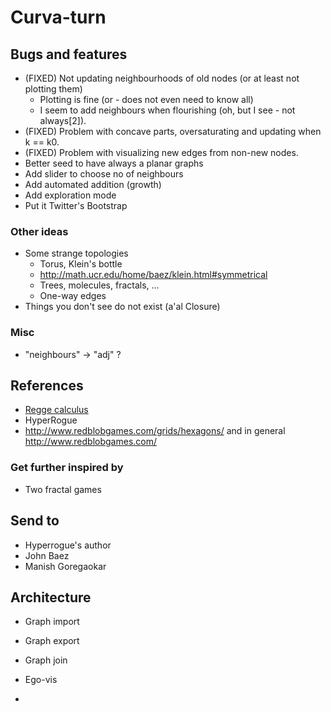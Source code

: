 # Curva-turn

## Bugs and features

* (FIXED) Not updating neighbourhoods of old nodes (or at least not plotting them)
    * Plotting is fine (or - does not even need to know all)
    * I seem to add neighbours when flourishing (oh, but I see - not always[2]).
* (FIXED) Problem with concave parts, oversaturating and updating when k == k0.
* (FIXED) Problem with visualizing new edges from non-new nodes.
* Better seed to have always a planar graphs
* Add slider to choose no of neighbours
* Add automated addition (growth)
* Add exploration mode
* Put it Twitter's Bootstrap

### Other ideas

* Some strange topologies
    * Torus, Klein's bottle 
    * http://math.ucr.edu/home/baez/klein.html#symmetrical
    * Trees, molecules, fractals, ...
    * One-way edges
* Things you don't see do not exist (a'al Closure)

### Misc

* "neighbours" -> "adj" ?

## References

* [Regge calculus](http://en.wikipedia.org/wiki/Regge_calculus)
* HyperRogue
* http://www.redblobgames.com/grids/hexagons/ and in general http://www.redblobgames.com/

### Get further inspired by

* Two fractal games

## Send to

* Hyperrogue's author
* John Baez
* Manish Goregaokar

## Architecture

* Graph import
* Graph export
* Graph join


* Ego-vis
* 